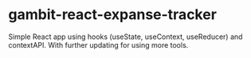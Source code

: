 # gambit-react-expanse-tracker
Simple React app using hooks (useState, useContext, useReducer) and contextAPI. With further updating for using more tools.
